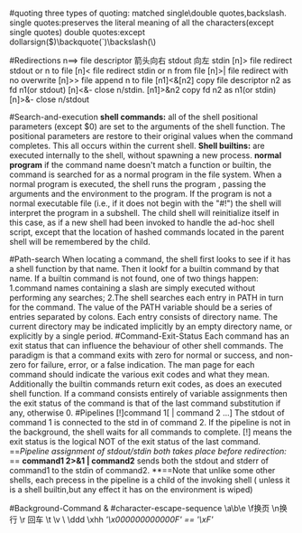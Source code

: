 #quoting
three types of quoting: matched single\double quotes,backslash.
single quotes:preserves the literal meaning of all the characters(except single quotes)
double quotes:except dollarsign($)\backquote(\`)\backslash(\\)

#Redirections
n==> file descriptor
箭头向右  stdout   向左  stdin
[n]> file   redirect stdout or n  to file
[n]< file   redirect stdin or n from file
[n]>| file  redirect with no overwrite
[n]>> file append n to file
[n1]<&[n2]  copy file descriptor n2 as fd n1(or stdout)
[n]<&- close n/stdin.
[n1]>&n2  copy fd n2 as n1(or stdin)
[n]>&- close n/stdout

#Search-and-execution
**shell commands:**
all of the shell positional parameters (except $0) are set to the arguments of the shell function. The positional parameters are restore to their original values when the command completes. This all occurs within the current shell.
**Shell builtins:**
are executed internally to the shell, without spawning a new process.
**normal program**
if the command name doesn't match a function or builtin, the command is searched for as a normal program in the file system. When a normal program is executed, the shell runs the program , passing the arguments and the environment to the program. If the program is not a normal executable file (i.e., if it does not begin with the "#!")
 the shell will interpret the program in a subshell. The child shell will reinitialize itself in this case, as if a new shell had been invoked to handle the ad-hoc shell script, except that the location of hashed commands located in the parent shell will be remembered by the child.

#Path-search
When locating a command, the shell first looks to see if it has a shell function by that name. Then it lookf for a builtin command by that name. If a builtin command is not found, one of two things happen:
1.command names containing a slash are simply executed without performing any searches;
2.The shell searches each entry in PATH in turn for the command. The value of the PATH variable should be a series of entries separated by colons. Each entry consists of directory name. The current directory may be indicated implicitly by an empty directory name, or explicitly by a single period.
#Command-Exit-Status
Each command has an exit status that can influence the behaviour of other shell commands. 
The paradigm is that a command exits with zero for normal or success, and non-zero for failure, error, or a false indication.
The man page for each command should indicate the various exit codes and what they mean. Additionally the builtin commands return exit codes, as does an executed shell function.
If a command consists entirely of variable assignments then the exit status of the command is that of the last command substitution if any, otherwise 0.
#Pipelines
[!]command 1[ | command 2 ...]
The stdout of command 1 is connected to the std in of command 2.
If the pipeline is not in the background, the shell waits for all commands to complete.
[!] means the exit status is the logical NOT of the exit status of the last command. 
==*Pipeline assignment of stdout/stdin both takes place before redirection:* ==
**command1 2>&1 | command2** sends both the stdout and stderr of command1 to the stdin of command2.
**==Note that unlike some other shells, each precess in the pipeline is a child of the invoking shell ( unless it is a shell builtin,but any effect it has on the environment is wiped)

#Background-Command &
#character-escape-sequence
\\a<bell>\b<backspace>\e<esc>
\f<form-feed>换页 \n<new-line>换行 \r<carriage-return> 回车
\t<tab> \v<vertical-tab> \\  \ddd <oct> \xhh<hex>
_'\x000000000000F' == '\xF'_